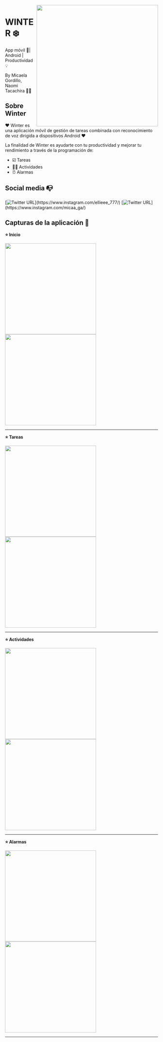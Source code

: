 <img align="right" width="400" height="400" src="https://user-images.githubusercontent.com/87090365/174413900-4699ccfd-d2e0-409a-bb09-963f20b61c70.png">


# WINTER :snowflake:

App móvil :iphone:| Android | Productividad :bulb:

By Micaela Gordillo, Naomi Tacachira :woman_technologist:

## Sobre Winter

:heart: Winter es una aplicación móvil de gestión de tareas combinada con reconocimiento de voz dirigida a dispositivos Android :heart:

La finalidad de Winter es ayudarte con tu productividad y mejorar tu rendimiento a través de la programación de:
- ☑️ Tareas
- 🤸‍♀️ Actividades
- ⏰ Alarmas


## Social media :mailbox_with_no_mail:

[![Twitter URL](https://img.shields.io/twitter/url?color=%23fb3958&label=Naomi&logo=instagram&logoColor=%23fb3958&style=flat-square&url=https%3A%2F%2Fwww.instagram.com%2Falejorc_)](https://www.instagram.com/ellieee_777/)
[![Twitter URL](https://img.shields.io/twitter/url?color=%23fb3958&label=Micaela&logo=instagram&logoColor=%23fb3958&style=flat-square&url=https%3A%2F%2Fwww.instagram.com%2Falejorc_)](https://www.instagram.com/micaa_ga/)
## Capturas de la aplicación :camera_flash:
**⭐️ Inicio**


<img width="300" src="https://user-images.githubusercontent.com/87090365/174414012-511b63ed-2830-4ad1-9b66-7a7436159936.jpeg">   <img width="300" src="https://user-images.githubusercontent.com/87090365/174414025-2ee7958b-acce-43ae-90d3-b128460b382b.jpeg">

---
**⭐️ Tareas**


<img width="300" src="https://user-images.githubusercontent.com/87090365/174414333-99a606b3-8e39-4b5d-af6f-28b0a123bc58.jpeg">   <img width="300" src="https://user-images.githubusercontent.com/87090365/174414335-6a2a5ff1-a9ba-4abb-a569-db4d0361ac06.jpeg">

---
**⭐️ Actividades**


<img width="300" src="https://user-images.githubusercontent.com/87090365/174414376-c4c29cd7-4323-4116-9a17-d4f39c775531.jpeg">   <img width="300" src="https://user-images.githubusercontent.com/87090365/174414379-73d8e35c-9fe4-435a-8d66-1475b9bcbd4b.jpeg">

---
**⭐️ Alarmas**


<img width="300" src="https://user-images.githubusercontent.com/87090365/174414421-c9f82cdd-3eab-4e66-8e36-7ea96d4354bb.jpeg">   <img width="300" src="https://user-images.githubusercontent.com/87090365/174414425-00a5181b-2580-46de-9f30-72c5d06229e0.jpeg">

---
